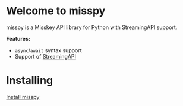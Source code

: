 # Welcome to misspy

misspy is a Misskey API library for Python with StreamingAPI support.

**Features:**

- `async`/`await` syntax support
- Support of [StreamingAPI](https://misskey-hub.net/en/docs/api/streaming)

# Installing
[Install misspy](https://misspy.sonyakun.xyz/en/install/)